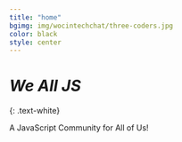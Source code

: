 ```yaml
---
title: "home"
bgimg: img/wocintechchat/three-coders.jpg
color: black
style: center
---
```


# *We All JS*
{: .text-white}

A JavaScript Community for All of Us!
